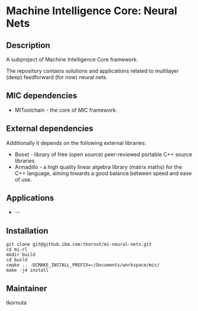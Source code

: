 Machine Intelligence Core: Neural Nets
=========================================

Description
-----------

A subproject of Machine Intelligence Core framework.

The repository contains solutions and applications related to multilayer (deep) feedforward (for now) neural nets.

MIC dependencies
------------
   * MIToolchain - the core of MIC framework.

External dependencies
------------
Additionally it depends on the following external libraries:
   * Boost - library of free (open source) peer-reviewed portable C++ source libraries.
   * Armadillo -  a high quality linear algebra library (matrix maths) for the C++ language, aiming towards a good balance between speed and ease of use.

Applications
------------
   *  --

Installation
------------
```
git clone git@github.ibm.com:tkornut/mi-neural-nets.git
cd mi-rl
mkdir build
cd build
cmake .. -DCMAKE_INSTALL_PREFIX=~/Documents/workspace/mic/
make -j4 install
```

Maintainer
----------
tkornuta

